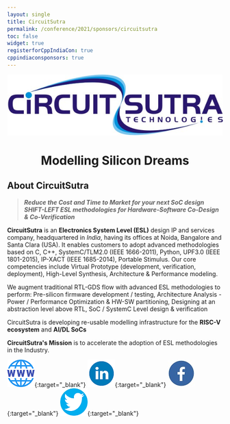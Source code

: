 ```yaml
---
layout: single
title: CircuitSutra
permalink: /conference/2021/sponsors/circuitsutra
toc: false
widget: true
registerforCppIndiaCon: true
cppindiaconsponsors: true
---
```


![CircuitSutra](/conference/2021/sponsors/circuitsutra.jpg "CircuitSutra")
<!-- <center> Modelling Silicon Dreams</center> -->
<h1 style="font-size:2em"><center>Modelling Silicon Dreams</center></h1>

## About CircuitSutra

>***Reduce the Cost and Time to Market for your next SoC design***
***SHIFT-LEFT ESL methodologies for Hardware-Software Co-Design & Co-Verification***

**CircuitSutra** is an **Electronics System Level (ESL)** design IP and services company, headquartered in *India*, having its offices at Noida, Bangalore and Santa Clara (USA). It enables customers to adopt advanced methodologies based on C, C++, SystemC/TLM2.0 (IEEE 1666-2011), Python, UPF3.0 (IEEE 1801-2015), IP-XACT (IEEE 1685-2014), Portable Stimulus. Our core competencies include Virtual Prototype (development, verification, deployment), High-Level Synthesis, Architecture & Performance modeling.

We augment traditional RTL-GDS flow with advanced ESL methodologies to perform: Pre-silicon firmware development / testing, Architecture Analysis - Power / Performance Optimization & HW-SW partitioning, Designing at an abstraction level above RTL, SoC / SystemC Level design & verification

CircuitSutra is developing re-usable modelling infrastructure for the **RISC-V ecosystem** and **AI/DL SoCs**
 
**CircuitSutra's Mission** is to accelerate the adoption of ESL methodologies in the Industry.

[![CircuitSutra](/assets/images/www.png "CircuitSutra")](https://www.circuitsutra.com/){:target="_blank"}
[![CircuitSutra](/assets/images/linkedin.png "CircuitSutra")](https://www.linkedin.com/company/1013850/admin/){:target="_blank"}
[![CircuitSutra](/assets/images/facebook.jpg "CircuitSutra")](https://www.facebook.com/CircuitSutra/){:target="_blank"}
[![CircuitSutra](/assets/images/twitter.png "CircuitSutra")](https://twitter.com/CircuitSutra){:target="_blank"}
